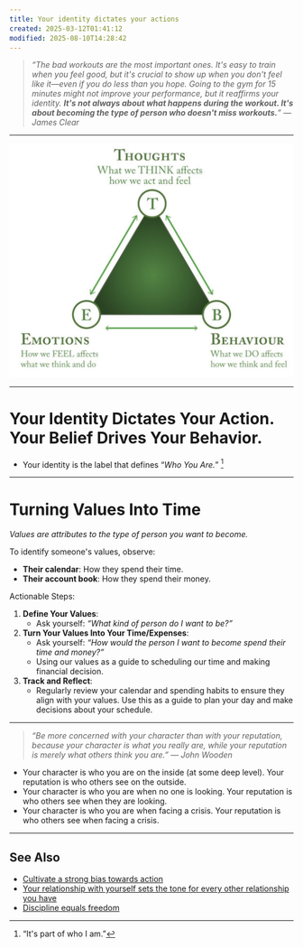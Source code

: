 ```yaml
---
title: Your identity dictates your actions
created: 2025-03-12T01:41:12
modified: 2025-08-10T14:28:42
---
```


> _“The bad workouts are the most important ones. It's easy to train when you feel good, but it's crucial to show up when you don't feel like it—even if you do less than you hope. Going to the gym for 15 minutes might not improve your performance, but it reaffirms your identity. **It's not always about what happens during the workout. It's about becoming the type of person who doesn't miss workouts.**” — James Clear_

---

![](../_attachments/ac5f1418b2d07a0b6be7fe26aa168d0a.jpg)

---

# Your Identity Dictates Your Action. Your Belief Drives Your Behavior.

* Your identity is the label that defines “_Who You Are._” [^1]

---

# Turning Values Into Time

_Values are attributes to the type of person you want to become._

To identify someone's values, observe:

* **Their calendar**: How they spend their time.
* **Their account book**: How they spend their money.

Actionable Steps:

1. **Define Your Values**:
	* Ask yourself: _“What kind of person do I want to be?”_
2. **Turn Your Values Into Your Time/Expenses**:
	* Ask yourself: _“How would the person I want to become spend their time and money?”_
	* Using our values as a guide to scheduling our time and making financial decision.
3. **Track and Reflect**:
	* Regularly review your calendar and spending habits to ensure they align with your values. Use this as a guide to plan your day and make decisions about your schedule.

---

> _“Be more concerned with your character than with your reputation, because your character is what you really are, while your reputation is merely what others think you are.” — John Wooden_

* Your character is who you are on the inside (at some deep level). Your reputation is who others see on the outside.
* Your character is who you are when no one is looking. Your reputation is who others see when they are looking.
* Your character is who you are when facing a crisis. Your reputation is who others see when facing a crisis.

---

## See Also

* [Cultivate a strong bias towards action](cultivate-a-strong-bias-towards-action.md)
* [Your relationship with yourself sets the tone for every other relationship you have](Your%20relationship%20with%20yourself%20sets%20the%20tone%20for%20every%20other%20relationships%20you%20have.md)
* [Discipline equals freedom](discipline-equals-freedom.md)

[^1]: “It's part of who I am.”
